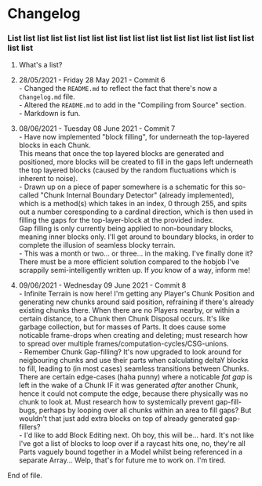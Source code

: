 # Changelog

### List list list list list list list list list list list list list list list list list list list list 

1. What's a list?

28052021. 28/05/2021 - Friday 28 May 2021 - Commit 6<br>
	- Changed the `README.md` to reflect the fact that there's now a `Changelog.md` file.<br>
	- Altered the `README.md` to add in the "Compiling from Source" section.<br>
	- Markdown is fun.

08062021. 08/06/2021 - Tuesday 08 June 2021 - Commit 7<br>
	- Have now implemented "block filling", for underneath the top-layered blocks in each Chunk.<br>
	This means that once the top layered blocks are generated and positioned, more blocks will be created to fill in the gaps left underneath the top layered blocks (caused by the random fluctuations which is inherent to noise).<br>
	- Drawn up on a piece of paper somewhere is a schematic for this so-called "Chunk Internal Boundary Detector" (already implemented), which is a method(s) which takes in an index, 0 through 255, and spits out a number coresponding to a cardinal direction, which is then used in filling the gaps for the top-layer-block at the provided index.<br>
	Gap filling is only currently being applied to non-boundary blocks, meaning inner blocks only. I'll get around to boundary blocks, in order to complete the illusion of seamless blocky terrain.<br>
	- This was a month or two... or three... in the making. I've finally done it?<br>
	There must be a more efficient solution compared to the hobjob I've scrappily semi-intelligently written up. If _you_ know of a way, inform me!
	
09062021. 09/06/2021 - Wednesday 09 June 2021 - Commit 8<br>
	- Infinite Terrain is now here! I'm getting any Player's Chunk Position and generating new chunks around said position, refraining if there's already existing chunks there. When there are no Players nearby, or within a certain distance, to a Chunk then Chunk Disposal occurs. It's like garbage collection, but for masses of Parts. It does cause some noticable frame-drops when creating and deleting; must research how to spread over multiple frames/computation-cycles/CSG-unions.<br>
	- Remember Chunk Gap-filling? It's now upgraded to look around for neigbouring chunks and use their parts when calculating deltaY blocks to fill, leading to (in most cases) seamless transitions between Chunks. There are certain edge-cases (haha punny) where a noticable _fat gap_ is left in the wake of a Chunk IF it was generated _after_ another Chunk, hence it could not compute the edge, because there physically was no chunk to look at. Must research how to systemically prevent gap-fill-bugs, perhaps by looping over all chunks within an area to fill gaps? But wouldn't that just add extra blocks on top of already generated gap-fillers?<br>
	- I'd like to add Block Editing next. Oh boy, this will be... hard. It's not like I've got a list of blocks to loop over if a raycast hits one, no, they're all Parts vaguely bound together in a Model whilst being referenced in a separate Array... Welp, that's for future me to work on. I'm tired.

End of file.